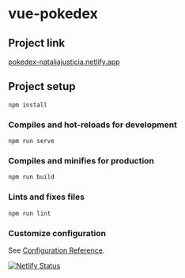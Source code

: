 # vue-pokedex

## Project link

[pokedex-nataliajusticia.netlify.app](https://pokedex-nataliajusticia.netlify.app/)

## Project setup

```
npm install
```

### Compiles and hot-reloads for development

```
npm run serve
```

### Compiles and minifies for production

```
npm run build
```

### Lints and fixes files

```
npm run lint
```

### Customize configuration

See [Configuration Reference](https://cli.vuejs.org/config/).

[![Netlify Status](https://api.netlify.com/api/v1/badges/10d3f17d-cfa0-4b6b-94e6-fa4eddfd8287/deploy-status)](https://app.netlify.com/sites/pokedex-nataliajusticia/deploys)
